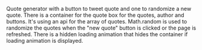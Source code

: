 Quote generator with a button to tweet quote and one to randomize a new quote. There is a container for the quote box for the quotes, author and buttons. It's using an api for the array of quotes. 
Math.random is used to randomize the quotes when the "new quote" button is clicked or the page is refreshed. There is a hidden loading animation that hides the container if loading animation is displayed.
